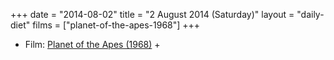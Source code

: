 +++
date = "2014-08-02"
title = "2 August 2014 (Saturday)"
layout = "daily-diet"
films = ["planet-of-the-apes-1968"]
+++

<ul>
<li class="entry Film">Film: <a href="/films/planet-of-the-apes-1968">Planet of the Apes (1968)</a> +</li>
</ul>